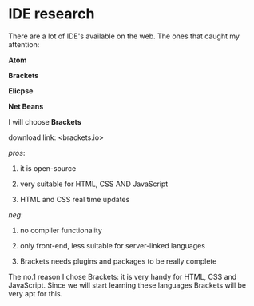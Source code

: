 IDE research
============

There are a lot of IDE's available on the web. The ones that caught my attention:

**Atom**

**Brackets**

**Elicpse**

**Net Beans**


I will choose **Brackets**

download link: <brackets.io>

_pros_:

1. it is open-source

2. very suitable for HTML, CSS AND JavaScript

3. HTML and CSS real time updates

_neg_:

1. no compiler functionality

2. only front-end, less suitable for server-linked languages

3. Brackets needs plugins and packages to be really complete


The no.1 reason I chose Brackets: it is very handy for HTML, CSS and JavaScript.
Since we will start learning these languages Brackets will be very apt for this.


